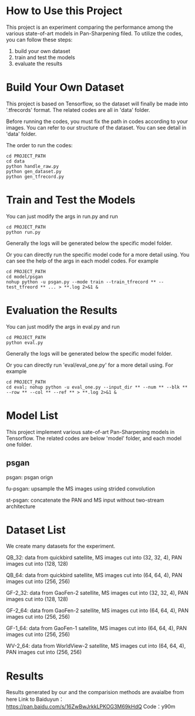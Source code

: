# How to Use this Project

This project is an experiment comparing the performance among the various state-of-art models in Pan-Sharpening filed. To utilize the codes, you can follow these steps:

1. build your own dataset
2. train and test the models 
3. evaluate the results

# Build Your Own Dataset

This project is based on Tensorflow, so the dataset will finally be made into '.tfrecords' format. The related codes are all in 'data' folder. 

Before running the codes, you must fix the path in codes according to your images. You can refer to our structure of the dataset. You can see detail in 'data' folder.

The order to run the codes:
```
cd PROJECT_PATH
cd data
python handle_raw.py
python gen_dataset.py
python gen_tfrecord.py
```
# Train and Test the Models 

You can just modify the args in run.py and run
```
cd PROJECT_PATH
python run.py
```

Generally the logs will be generated below the specific model folder.

Or you can directly run the specific model code for a more detail using. You can see the help of the args in each model codes. For example
```
cd PROJECT_PATH
cd model/psgan
nohup python -u psgan.py --mode train --train_tfrecord ** --test_tfreord ** ... > **.log 2>&1 &
```

# Evaluation the Results

You can just modify the args in eval.py and run
```
cd PROJECT_PATH
python eval.py
```

Generally the logs will be generated below the specific model folder.

Or you can directly run 'eval/eval_one.py' for a more detail using. For example
```
cd PROJECT_PATH
cd eval; nohup python -u eval_one.py --input_dir ** --num ** --blk ** --row ** --col ** --ref ** > **.log 2>&1 & 
```

# Model List

This project implement various sate-of-art Pan-Sharpening models in Tensorflow. The related codes are below 'model' folder, and each model one folder.

## psgan
psgan: psgan orign   

fu-psgan: upsample the MS images using strided convolution 

st-psgan: concatenate the PAN and MS input without two-stream architecture

# Dataset List

We create many datasets for the experiment.

QB_32: data from quickbird satellite, MS images cut into (32, 32, 4), PAN images cut into (128, 128)

QB_64: data from quickbird satellite, MS images cut into (64, 64, 4), PAN images cut into (256, 256)

GF-2_32: data from GaoFen-2 satellite, MS images cut into (32, 32, 4), PAN images cut into (128, 128)

GF-2_64: data from GaoFen-2 satellite, MS images cut into (64, 64, 4), PAN images cut into (256, 256)

GF-1_64: data from GaoFen-1 satellite, MS images cut into (64, 64, 4), PAN images cut into (256, 256)

WV-2_64: data from WorldView-2 satellite, MS images cut into (64, 64, 4), PAN images cut into (256, 256)

# Results
Results generated by our and the comparision methods are avaialbe from here
Link to Baiduyun：https://pan.baidu.com/s/16ZwBwJrkkLPKOG3M69kHdQ 
Code：y90m
